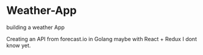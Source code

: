 # Weather-App
building a weather App

Creating an API from forecast.io in Golang maybe with React + Redux I dont know yet.
